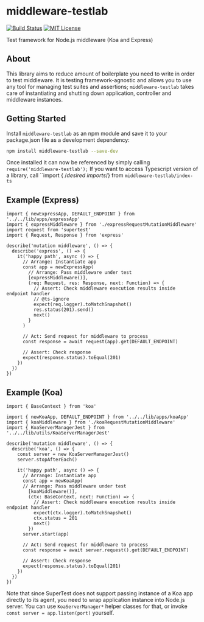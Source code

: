# middleware-testlab

[![Build Status][travis-badge]][travis]
[![MIT License][license-badge]][license]

Test framework for Node.js middleware (Koa and Express)

[travis-badge]: https://travis-ci.org/kibertoad/middleware-testlab.svg?branch=master
[travis]: https://travis-ci.org/kibertoad/middleware-testlab
[license-badge]: https://img.shields.io/badge/license-MIT-blue.svg?style=flat-square
[license]: https://github.com/kibertoad/middleware-testlab/blob/master/LICENSE

## About

This library aims to reduce amount of boilerplate you need to write in order to test middleware.
It is testing framework-agnostic and allows you to use any tool for managing test suites and assertions;
`middleware-testlab` takes care of instantiating and shutting down application, controller and middleware instances.

## Getting Started

Install `middleware-testlab` as an npm module and save it to your package.json file as a development dependency:

```bash
npm install middleware-testlab --save-dev
```

  Once installed it can now be referenced by simply calling ```require('middleware-testlab');```
  If you want to access Typescript version of a library, call ``import { /*desired imports*/} from `middleware-testlab/index-ts`

## Example (Express)

```
import { newExpressApp, DEFAULT_ENDPOINT } from '../../lib/apps/expressApp'
import { expressMiddleware } from './expressRequestMutationMiddleware'
import request from 'supertest'
import { Request, Response } from 'express'

describe('mutation middleware', () => {
  describe('express', () => {
    it('happy path', async () => {
      // Arrange: Instantiate app    
      const app = newExpressApp(
        // Arrange: Pass middleware under test
        [expressMiddleware()],
        (req: Request, res: Response, next: Function) => {
          // Assert: Check middleware execution results inside endpoint handler
          // @ts-ignore
          expect(req.logger).toMatchSnapshot()
          res.status(201).send()
          next()
        }
      )

      // Act: Send request for middleware to process
      const response = await request(app).get(DEFAULT_ENDPOINT)

      // Assert: Check response
      expect(response.status).toEqual(201)
    })
  })
})
```

## Example (Koa)

```
import { BaseContext } from 'koa'

import { newKoaApp, DEFAULT_ENDPOINT } from '../../lib/apps/koaApp'
import { koaMiddleware } from './koaRequestMutationMiddleware'
import { KoaServerManagerJest } from '../../lib/utils/KoaServerManagerJest'

describe('mutation middleware', () => {
  describe('koa', () => {
    const server = new KoaServerManagerJest()
    server.stopAfterEach()

    it('happy path', async () => {
      // Arrange: Instantiate app    
      const app = newKoaApp(
      // Arrange: Pass middleware under test
        [koaMiddleware()], 
        (ctx: BaseContext, next: Function) => {
          // Assert: Check middleware execution results inside endpoint handler        
          expect(ctx.logger).toMatchSnapshot()
          ctx.status = 201
          next()
        })
      server.start(app)

      // Act: Send request for middleware to process
      const response = await server.request().get(DEFAULT_ENDPOINT)

      // Assert: Check response
      expect(response.status).toEqual(201)
    })
  })
})
```

Note that since SuperTest does not support passing instance of a Koa app directly to
its agent, you need to wrap application instance into Node.js server. You can use
`KoaServerManager*` helper classes for that, or invoke `const server = app.listen(port)` yourself.
